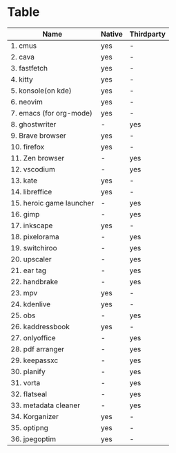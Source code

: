 # Table

| Name                      | Native | Thirdparty |
|---------------------------|--------|------------|
| 1\. cmus                  | yes    | \-         |
| 2\. cava                  | yes    | \-         |
| 3\. fastfetch             | yes    | \-         |
| 4\. kitty                 | yes    | \-         |
| 5\. konsole(on kde)       | yes    | \-         |
| 6\. neovim                | yes    | \-         |
| 7\. emacs (for org-mode)  | yes    | \-         |
| 8\. ghostwriter           | \-     | yes        |
| 9\. Brave browser         | yes    | \-         |
| 10\. firefox              | yes    | \-         |
| 11\. Zen browser          | \-     | yes        |
| 12\. vscodium             | \-     | yes        |
| 13\. kate                 | yes    | \-         |
| 14\. libreffice           | yes    | \-         |
| 15\. heroic game launcher | \-     | yes        |
| 16\. gimp                 | \-     | yes        |
| 17\. inkscape             | yes    | \-         |
| 18\. pixelorama           | \-     | yes        |
| 19\. switchiroo           | \-     | yes        |
| 20\. upscaler             | \-     | yes        |
| 21\. ear tag              | \-     | yes        |
| 22\. handbrake            | \-     | yes        |
| 23\. mpv                  | yes    | \-         |
| 24\. kdenlive             | yes    | \-         |
| 25\. obs                  | \-     | yes        |
| 26\. kaddressbook         | yes    | \-         |
| 27\. onlyoffice           | \-     | yes        |
| 28\. pdf arranger         | \-     | yes        |
| 29\. keepassxc            | \-     | yes        |
| 30\. planify              | \-     | yes        |
| 31\. vorta                | \-     | yes        |
| 32\. flatseal             | \-     | yes        |
| 33\. metadata cleaner     | \-     | yes        |
| 34\. Korganizer           | yes    | \-         |
| 35\. optipng              | yes    | \-         |
| 36\. jpegoptim            | yes    | \-         |
